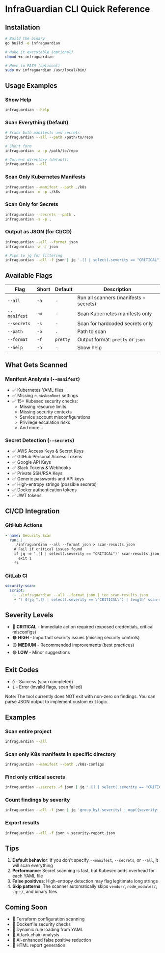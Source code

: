 # InfraGuardian CLI Quick Reference

## Installation

```bash
# Build the binary
go build -o infraguardian

# Make it executable (optional)
chmod +x infraguardian

# Move to PATH (optional)
sudo mv infraguardian /usr/local/bin/
```

## Usage Examples

### Show Help
```bash
infraguardian --help
```

### Scan Everything (Default)
```bash
# Scans both manifests and secrets
infraguardian --all --path /path/to/repo

# Short form
infraguardian -a -p /path/to/repo

# Current directory (default)
infraguardian --all
```

### Scan Only Kubernetes Manifests
```bash
infraguardian --manifest --path ./k8s
infraguardian -m -p ./k8s
```

### Scan Only for Secrets
```bash
infraguardian --secrets --path .
infraguardian -s -p .
```

### Output as JSON (for CI/CD)
```bash
infraguardian --all --format json
infraguardian -a -f json

# Pipe to jq for filtering
infraguardian --all -f json | jq '.[] | select(.severity == "CRITICAL")'
```

## Available Flags

| Flag | Short | Default | Description |
|------|-------|---------|-------------|
| `--all` | `-a` | - | Run all scanners (manifests + secrets) |
| `--manifest` | `-m` | - | Scan Kubernetes manifests only |
| `--secrets` | `-s` | - | Scan for hardcoded secrets only |
| `--path` | `-p` | `.` | Path to scan |
| `--format` | `-f` | `pretty` | Output format: `pretty` or `json` |
| `--help` | `-h` | - | Show help |

## What Gets Scanned

### Manifest Analysis (`--manifest`)
- ✅ Kubernetes YAML files
- ✅ Missing `runAsNonRoot` settings
- ✅ 15+ Kubesec security checks:
  - Missing resource limits
  - Missing security contexts
  - Service account misconfigurations
  - Privilege escalation risks
  - And more...

### Secret Detection (`--secrets`)
- ✅ AWS Access Keys & Secret Keys
- ✅ GitHub Personal Access Tokens
- ✅ Google API Keys
- ✅ Slack Tokens & Webhooks
- ✅ Private SSH/RSA Keys
- ✅ Generic passwords and API keys
- ✅ High-entropy strings (possible secrets)
- ✅ Docker authentication tokens
- ✅ JWT tokens

## CI/CD Integration

### GitHub Actions
```yaml
- name: Security Scan
  run: |
    ./infraguardian --all --format json > scan-results.json
    # Fail if critical issues found
    if jq -e '.[] | select(.severity == "CRITICAL")' scan-results.json; then
      exit 1
    fi
```

### GitLab CI
```yaml
security-scan:
  script:
    - ./infraguardian --all --format json | tee scan-results.json
    - '[ $(jq ".[] | select(.severity == \"CRITICAL\") | length" scan-results.json) -eq 0 ]'
```

## Severity Levels

- 🔴 **CRITICAL** - Immediate action required (exposed credentials, critical misconfigs)
- 🟠 **HIGH** - Important security issues (missing security controls)
- 🟡 **MEDIUM** - Recommended improvements (best practices)
- 🟢 **LOW** - Minor suggestions

## Exit Codes

- `0` - Success (scan completed)
- `1` - Error (invalid flags, scan failed)

Note: The tool currently does NOT exit with non-zero on findings. You can parse JSON output to implement custom exit logic.

## Examples

### Scan entire project
```bash
infraguardian --all
```

### Scan only K8s manifests in specific directory
```bash
infraguardian --manifest --path ./k8s-configs
```

### Find only critical secrets
```bash
infraguardian --secrets -f json | jq '.[] | select(.severity == "CRITICAL")'
```

### Count findings by severity
```bash
infraguardian --all -f json | jq 'group_by(.severity) | map({severity: .[0].severity, count: length})'
```

### Export results
```bash
infraguardian --all -f json > security-report.json
```

## Tips

1. **Default behavior**: If you don't specify `--manifest`, `--secrets`, or `--all`, it will scan everything
2. **Performance**: Secret scanning is fast, but Kubesec adds overhead for each YAML file
3. **False positives**: High-entropy detection may flag legitimate long strings
4. **Skip patterns**: The scanner automatically skips `vendor/`, `node_modules/`, `.git/`, and binary files

## Coming Soon

- 🔄 Terraform configuration scanning
- 🔄 Dockerfile security checks
- 🔄 Dynamic rule loading from YAML
- 🔄 Attack chain analysis
- 🔄 AI-enhanced false positive reduction
- 🔄 HTML report generation
